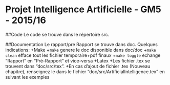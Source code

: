 # Projet Intelligence Artificielle - GM5 - 2015/16

##Code
Le code se trouve dans le répertoire src.

##Documentation
Le rapport/pre Rapport se trouve dans doc.
Quelques indications:
+Make
 +`make` genere le doc disponible dans doc/doc
 +`make clean` efface tout les fichier temporaire+pdf finaux
 +`make toggle` echange “Rapport” en “Pré-Rapport” et vice-versa
+Latex
 +Les fichier .tex se trouvent dans “doc/src/tex”.
 +En cas d’ajout de fichier .tex (Nouveau chapitre), renseignez le dans le fichier “doc/src/ArtificialIntelligence.tex” en suivant les exemples

